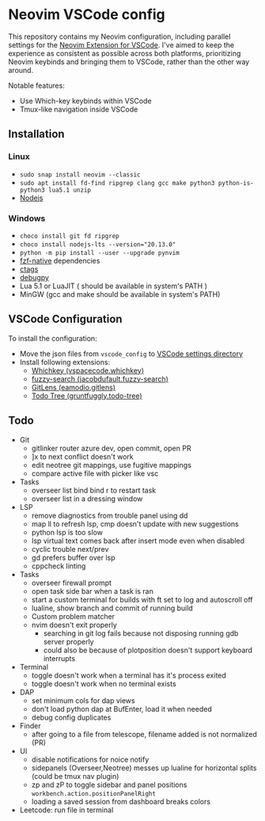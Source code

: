 # Neovim VSCode config

This repository contains my Neovim configuration, including parallel settings for the [Neovim Extension for VSCode](https://marketplace.visualstudio.com/items?itemName=asvetliakov.vscode-neovim). I've aimed to keep the experience as consistent as possible across both platforms, prioritizing Neovim keybinds and bringing them to VSCode, rather than the other way around.

Notable features:

- Use Which-key keybinds within VSCode
- Tmux-like navigation inside VSCode

## Installation

### Linux

- `sudo snap install neovim --classic`
- `sudo apt install fd-find ripgrep clang gcc make python3 python-is-python3 lua5.1 unzip`
- [Nodejs](https://nodejs.org/en/download/package-manager)

### Windows

- `choco install git fd ripgrep`
- `choco install nodejs-lts --version="20.13.0"`
- `python -m pip install --user --upgrade pynvim`
- [fzf-native](https://github.com/nvim-telescope/telescope-fzf-native.nvim) dependencies
- [ctags](https://github.com/universal-ctags/ctags)
- [debugpy](https://github.com/mfussenegger/nvim-dap-python?tab=readme-ov-file#debugpy)
- Lua 5.1 or LuaJIT ( should be available in system's PATH )
- MinGW (gcc and make should be available in system's PATH)

## VSCode Configuration

To install the configuration:

- Move the json files from `vscode_config` to [VSCode settings directory](https://code.visualstudio.com/docs/getstarted/settings#_settings-file-locations)
- Install following extensions:
  - [Whichkey (vspacecode.whichkey)](https://marketplace.visualstudio.com/items?itemName=vspacecode.whichkey)
  - [fuzzy-search (jacobdufault.fuzzy-search)](https://marketplace.visualstudio.com/items?itemName=jacobdufault.fuzzy-search)
  - [GitLens (eamodio.gitlens)](https://marketplace.visualstudio.com/items?itemName=eamodio.gitlens)
  - [Todo Tree (gruntfuggly.todo-tree)](https://marketplace.visualstudio.com/items?itemName=gruntfuggly.todo-tree)

## Todo

- Git
  - gitlinker router azure dev, open commit, open PR
  - ]x to next conflict doesn't work
  - edit neotree git mappings, use fugitive mappings
  - compare active file with picker like vsc
- Tasks
  - overseer list bind bind r to restart task
  - overseer list in a dressing window
- LSP
  - remove diagnostics from trouble panel using dd
  - map ll to refresh lsp, cmp doesn't update with new suggestions
  - python lsp is too slow
  - lsp virtual text comes back after insert mode even when disabled
  - cyclic trouble next/prev
  - gd prefers buffer over lsp
  - cppcheck linting
- Tasks
  - overseer firewall prompt
  - open task side bar when a task is ran
  - start a custom terminal for builds with ft set to log and autoscroll off
  - lualine, show branch and commit of running build
  - Custom problem matcher
  - nvim doesn't exit properly
    - searching in git log fails because not disposing running gdb server properly
    - could also be because of plotposition doesn't support keyboard interrupts
- Terminal
  - toggle doesn't work when a terminal has it's process exited
  - toggle doesn't work when no terminal exists
- DAP
  - set minimum cols for dap views
  - don't load python dap at BufEnter, load it when needed
  - debug config duplicates
- Finder
  - after going to a file from telescope, filename added is not normalized (PR)
- UI
  - disable notifications for noice notify
  - sidepanels (Overseer,Neotree) messes up lualine for horizontal splits (could be tmux nav plugin)
  - zp and zP to toggle sidebar and panel positions
    `workbench.action.positionPanelRight`
  - loading a saved session from dashboard breaks colors
- Leetcode: run file in terminal
